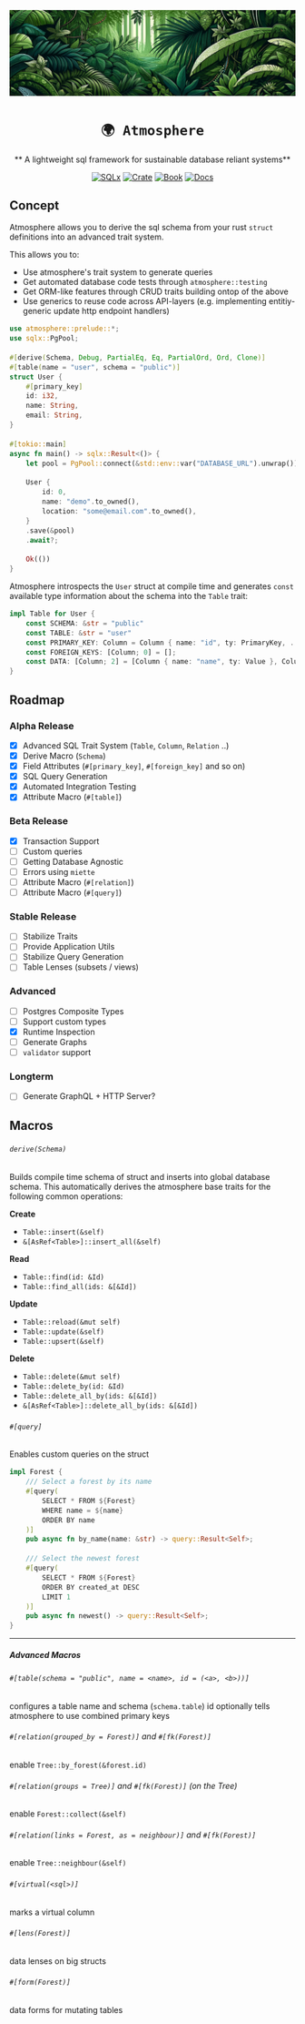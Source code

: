 <div align="center">

![Atmosphere](./docs/assets/banner.png)

# `🌍 Atmosphere`

** A lightweight sql framework for sustainable database reliant systems**

[![SQLx](https://img.shields.io/badge/sqlx-orm-blueviolet.svg)]()
[![Crate](https://img.shields.io/crates/v/atmosphere.svg)](https://crates.io/crates/atmosphere)
[![Book](https://img.shields.io/badge/book-latest-013d11.svg)](https://mara-schulke.github.io/atmosphere)
[![Docs](https://img.shields.io/badge/docs-latest-blue.svg)](https://docs.rs/atmosphere)

</div>

## Concept

Atmosphere allows you to derive the sql schema from your rust `struct` definitions into an advanced trait system.

This allows you to:

- Use atmosphere's trait system to generate queries
- Get automated database code tests through `atmosphere::testing`
- Get ORM-like features through CRUD traits building ontop of the above
- Use generics to reuse code across API-layers (e.g. implementing entitiy-generic update http endpoint handlers)

```rust
use atmosphere::prelude::*;
use sqlx::PgPool;

#[derive(Schema, Debug, PartialEq, Eq, PartialOrd, Ord, Clone)]
#[table(name = "user", schema = "public")]
struct User {
    #[primary_key]
    id: i32,
    name: String,
    email: String,
}

#[tokio::main]
async fn main() -> sqlx::Result<()> {
    let pool = PgPool::connect(&std::env::var("DATABASE_URL").unwrap()).await?;

    User {
        id: 0,
        name: "demo".to_owned(),
        location: "some@email.com".to_owned(),
    }
    .save(&pool)
    .await?;

    Ok(())
}
```

Atmosphere introspects the `User` struct at compile time and generates `const` available type information
about the schema into the `Table` trait:

```rust
impl Table for User {
    const SCHEMA: &str = "public"
    const TABLE: &str = "user"
    const PRIMARY_KEY: Column = Column { name: "id", ty: PrimaryKey, .. };
    const FOREIGN_KEYS: [Column; 0] = [];
    const DATA: [Column; 2] = [Column { name: "name", ty: Value }, Column { name: "email", ty: Value, } ];
}
```

## Roadmap

### Alpha Release
- [x] Advanced SQL Trait System (`Table`, `Column`, `Relation` ..)
- [x] Derive Macro (`Schema`)
- [x] Field Attributes (`#[primary_key]`, `#[foreign_key]` and so on)
- [x] SQL Query Generation
- [x] Automated Integration Testing
- [x] Attribute Macro (`#[table]`)

### Beta Release
- [x] Transaction Support
- [ ] Custom queries
- [ ] Getting Database Agnostic
- [ ] Errors using `miette`
- [ ] Attribute Macro (`#[relation]`)
- [ ] Attribute Macro (`#[query]`)

### Stable Release
- [ ] Stabilize Traits
- [ ] Provide Application Utils
- [ ] Stabilize Query Generation
- [ ] Table Lenses (subsets / views)

### Advanced
- [ ] Postgres Composite Types
- [ ] Support custom types
- [x] Runtime Inspection
- [ ] Generate Graphs
- [ ] `validator` support

### Longterm
- [ ] Generate GraphQL + HTTP Server?

## Macros

###### `derive(Schema)`

Builds compile time schema of struct and inserts into global database schema.
This automatically derives the atmosphere base traits for the following common
operations:

**Create**
- `Table::insert(&self)`
- `&[AsRef<Table>]::insert_all(&self)`

**Read**
- `Table::find(id: &Id)`
- `Table::find_all(ids: &[&Id])`

**Update**
- `Table::reload(&mut self)`
- `Table::update(&self)`
- `Table::upsert(&self)`

 **Delete**
- `Table::delete(&mut self)`
- `Table::delete_by(id: &Id)`
- `Table::delete_all_by(ids: &[&Id])`
- `&[AsRef<Table>]::delete_all_by(ids: &[&Id])`

###### `#[query]`
Enables custom queries on the struct

```rust
impl Forest {
    /// Select a forest by its name
    #[query(
        SELECT * FROM ${Forest}
        WHERE name = ${name}
        ORDER BY name
    )]
    pub async fn by_name(name: &str) -> query::Result<Self>;

    /// Select the newest forest
    #[query(
        SELECT * FROM ${Forest}
        ORDER BY created_at DESC
        LIMIT 1
    )]
    pub async fn newest() -> query::Result<Self>;
}
```

---

##### Advanced Macros

###### `#[table(schema = "public", name = <name>, id = (<a>, <b>))]`
configures a table name and schema (`schema.table`)
id optionally tells atmosphere to use combined primary keys

###### `#[relation(grouped_by = Forest)]` and `#[fk(Forest)]`
enable `Tree::by_forest(&forest.id)`

###### `#[relation(groups = Tree)]` and `#[fk(Forest)]`  (on the Tree)
enable `Forest::collect(&self)`

###### `#[relation(links = Forest, as = neighbour)]` and `#[fk(Forest)]`
enable `Tree::neighbour(&self)`

###### `#[virtual(<sql>)]`
marks a virtual column

###### `#[lens(Forest)]`
data lenses on big structs

###### `#[form(Forest)]`
data forms for mutating tables
